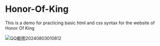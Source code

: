 # Honor-Of-King
This is a demo for practicing basic html and css syntax for the website of Honor Of King


![QQ截图20240803010812](https://github.com/user-attachments/assets/c7bd4b9e-a839-4948-91f2-549be7f726c8)
